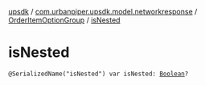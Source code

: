 [upsdk](../../index.md) / [com.urbanpiper.upsdk.model.networkresponse](../index.md) / [OrderItemOptionGroup](index.md) / [isNested](./is-nested.md)

# isNested

`@SerializedName("isNested") var isNested: `[`Boolean`](https://kotlinlang.org/api/latest/jvm/stdlib/kotlin/-boolean/index.html)`?`